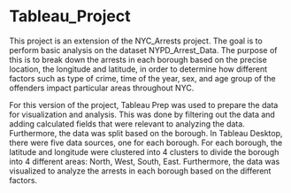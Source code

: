# Tableau_Project
This project is an extension of the NYC_Arrests project. The goal is to perform basic analysis on the dataset NYPD_Arrest_Data. The purpose of this is to break down the arrests in each borough based on the precise location, the longitude and latitude, in order to determine how different factors such as type of crime, time of the year, sex, and age group of the offenders impact particular areas throughout NYC.

For this version of the project, Tableau Prep was used to prepare the data for visualization and analysis. This was done by filtering out the data and adding calculated fields that were relevant to analyzing the data. Furthermore, the data was split based on the borough. In Tableau Desktop, there were five data sources, one for each borough. For each borough, the latitude and longitude were clustered into 4 clusters to divide the borough into 4 different areas: North, West, South, East. Furthermore, the data was visualized to analyze the arrests in each borough based on the different factors.
